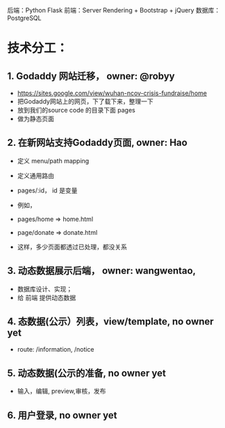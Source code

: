 



后端：Python Flask
前端：Server Rendering + Bootstrap + jQuery
数据库：PostgreSQL

# 技术分工：
## 1. Godaddy 网站迁移， owner: @robyy
- https://sites.google.com/view/wuhan-ncov-crisis-fundraise/home
- 把Godaddy网站上的网页，下了载下来，整理一下
- 放到我们的source code 的目录下面 pages
- 做为静态页面
## 2. 在新网站支持Godaddy页面, owner: Hao
- 定义 menu/path mapping
- 定义通用路由
- pages/:id， id 是变量

- 例如，
- pages/home => home.html
- page/donate => donate.html

- 这样，多少页面都透过已处理，都没关系

## 3. 动态数据展示后端， owner: wangwentao,
- 数据库设计、实现；
- 给 前端 提供动态数据

## 4. 态数据(公示）列表，view/template, no owner yet
- route: /information, /notice

## 5. 动态数据(公示的准备, no owner yet
- 输入，编辑, preview,审核，发布

## 6. 用户登录, no owner yet
